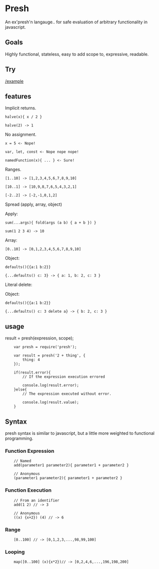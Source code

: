 # Presh

An ex'presh'n langauge.. for safe evaluation of arbitrary functionality in javascript.

## Goals

Highly functional, stateless, easy to add scope to, expressive, readable.

## Try

[/example](http://rawgit.com/KoryNunn/presh/master/example/index.html)

## features

Implicit returns.

```
halve(x){ x / 2 }

halve(2) -> 1
```

No assignment.

```
x = 5 <- Nope!

var, let, const <- Nope nope nope!

namedFunction(x){ ... } <- Sure!
```

Ranges.

```
[1..10] -> [1,2,3,4,5,6,7,8,9,10]

[10..1] -> [10,9,8,7,6,5,4,3,2,1]

[-2..2] -> [-2,-1,0,1,2]

```

Spread (apply, array, object)

Apply:
```
sum(...args){ fold(args (a b) { a + b }) }

sum(1 2 3 4) -> 10

```

Array:
```
[0..10] -> [0,1,2,3,4,5,6,7,8,9,10]

```

Object:
```
defaults(){{a:1 b:2}}

{...defaults() c: 3} -> { a: 1, b: 2, c: 3 }
```

Literal delete:

Object:
```
defaults(){{a:1 b:2}}

{...defaults() c: 3 delete a} -> { b: 2, c: 3 }
```


## usage

result = presh(expression, scope);

```
    var presh = require('presh');

    var result = presh('2 + thing', {
        thing: 4
    });

    if(result.error){
        // If the expression execution errored

        console.log(result.error);
    }else{
        // The expression executed without error.

        console.log(result.value);
    }

```

## Syntax

presh syntax is similar to javascript, but a little more weighted to functional programming.

### Function Expression

```
    // Named
    add(parameter1 parameter2){ parameter1 + parameter2 }

    // Anonymous
    (parameter1 parameter2){ parameter1 + parameter2 }

```

### Function Execution

```
    // From an identifier
    add(1 2) // -> 3

    // Anonymous
    ((x) {x+2}) (4) // -> 6

```

### Range

```
    [0..100] // -> [0,1,2,3,...,98,99,100]
```

### Looping

```
    map([0..100] (x){x*2})// -> [0,2,4,6,...,196,198,200]
```